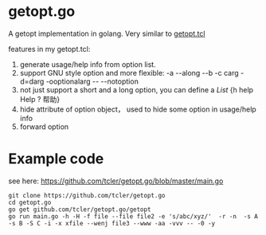 # getopt.go
A getopt implementation in golang. Very similar to [getopt.tcl](https://github.com/tcler/getopt.tcl)

features in my getopt.tcl:
1. generate usage/help info from option list.
2. support GNU style option and more flexible: -a --along --b -c carg -d=darg -ooptionalarg -- --notoption
2. not just support a short and a long option, you can define a *List* {h help Help ? 帮助}
3. hide attribute of option object， used to hide some option in usage/help info
4. forward option

# Example code
see here: https://github.com/tcler/getopt.go/blob/master/main.go

```
git clone https://github.com/tcler/getopt.go
cd getopt.go
go get github.com/tcler/getopt.go/getopt
go run main.go -h -H -f file --file file2 -e 's/abc/xyz/'  -r -n  -s A -s B -S C -i -x xfile --wenj file3 --www -aa -vvv -- -0 -y
```
